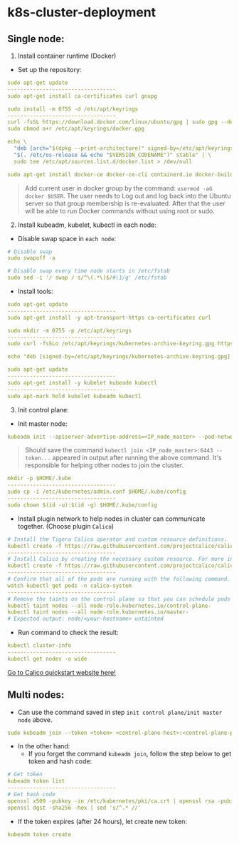 # k8s-cluster-deployment

## Single node:
1. Install container runtime (Docker)

- Set up the repository:
```yml
sudo apt-get update
----------------------------------
sudo apt-get install ca-certificates curl gnupg
```
```yml
sudo install -m 0755 -d /etc/apt/keyrings
----------------------------------
curl -fsSL https://download.docker.com/linux/ubuntu/gpg | sudo gpg --dearmor -o /etc/apt/keyrings/docker.gpg
sudo chmod a+r /etc/apt/keyrings/docker.gpg
```

```yml
echo \
  "deb [arch="$(dpkg --print-architecture)" signed-by=/etc/apt/keyrings/docker.gpg] https://download.docker.com/linux/ubuntu \
  "$(. /etc/os-release && echo "$VERSION_CODENAME")" stable" | \
  sudo tee /etc/apt/sources.list.d/docker.list > /dev/null
```

```yml
sudo apt-get install docker-ce docker-ce-cli containerd.io docker-buildx-plugin docker-compose-plugin
```

> Add current user in docker group by the command: `usermod -aG docker $USER`. The user needs to Log out and log back into the Ubuntu server so that group membership is re-evaluated. After that the user will be able to run Docker commands without using root or sudo.
2. Install kubeadm, kubelet, kubectl in each node:
- Disable swap space in `each node`:
```yml
# Disable swap
sudo swapoff -a

# Disable swap every time node starts in /etc/fstab
sudo sed -i '/ swap / s/^\(.*\)$/#\1/g' /etc/fstab

```
- Install tools:
```yml
sudo apt-get update
----------------------------------
sudo apt-get install -y apt-transport-https ca-certificates curl
```
```yml
sudo mkdir -m 0755 -p /etc/apt/keyrings
----------------------------------
sudo curl -fsSLo /etc/apt/keyrings/kubernetes-archive-keyring.gpg https://packages.cloud.google.com/apt/doc/apt-key.gpg

```

```yml
echo "deb [signed-by=/etc/apt/keyrings/kubernetes-archive-keyring.gpg] https://apt.kubernetes.io/ kubernetes-xenial main" | sudo tee /etc/apt/sources.list.d/kubernetes.list
```

```yml
sudo apt-get update
----------------------------------
sudo apt-get install -y kubelet kubeadm kubectl
----------------------------------
sudo apt-mark hold kubelet kubeadm kubectl
```
3. Init control plane:
- Init master node:
```yml
kubeadm init --apiserver-advertise-address=<IP_node_master> --pod-network-cidr=192.168.0.0/16
```
> Should save the command `kubectl join <IP_node_master>:6443 --token...` appeared in output after running the above command. It's responsible for helping other nodes to join the cluster.
```yml
mkdir -p $HOME/.kube
----------------------------------
sudo cp -i /etc/kubernetes/admin.conf $HOME/.kube/config
----------------------------------
sudo chown $(id -u):$(id -g) $HOME/.kube/config
```
- Install plugin network to help nodes in cluster can communicate together. (Choose plugin `Calico`)
```yml
# Install the Tigera Calico operator and custom resource definitions.
kubectl create -f https://raw.githubusercontent.com/projectcalico/calico/v3.26.0/manifests/tigera-operator.yaml
----------------------------------
# Install Calico by creating the necessary custom resource. For more information on configuration options available in this manifest.
kubectl create -f https://raw.githubusercontent.com/projectcalico/calico/v3.26.0/manifests/custom-resources.yaml
----------------------------------
# Confirm that all of the pods are running with the following command.
watch kubectl get pods -n calico-system
----------------------------------
# Remove the taints on the control plane so that you can schedule pods on it.
kubectl taint nodes --all node-role.kubernetes.io/control-plane-
kubectl taint nodes --all node-role.kubernetes.io/master-
# Expected output: node/<your-hostname> untainted
```
- Run command to check the result:
```yml
kubectl cluster-info
----------------------------------
kubectl get nodes -o wide
```
[Go to Calico quickstart website here!](https://docs.tigera.io/calico/latest/getting-started/kubernetes/quickstart)

## Multi nodes:
- Can use the command saved in step `init control plane/init master node` above.

```yml
sudo kubeadm join --token <token> <control-plane-host>:<control-plane-port> --discovery-token-ca-cert-hash sha256:<hash>
```
- In the other hand:
  - If you forget the command `kubeadm join`, follow the step below to get token and hash code:
```yml
# Get token
kubeadm token list
----------------------------------
# Get hash code
openssl x509 -pubkey -in /etc/kubernetes/pki/ca.crt | openssl rsa -pubin -outform der 2>/dev/null | \
openssl dgst -sha256 -hex | sed 's/^.* //'
```

  - If the token expires (after 24 hours), let create new token:
```yml
kubeadm token create
```